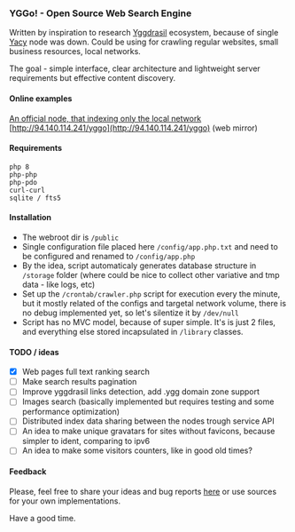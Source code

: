 ### YGGo! - Open Source Web Search Engine

Written by inspiration to research [Yggdrasil](https://yggdrasil-network.github.io) ecosystem, because of single [Yacy](https://yacy.net/) node was down.
Could be using for crawling regular websites, small business resources, local networks.

The goal - simple interface, clear architecture and lightweight server requirements but effective content discovery.

#### Online examples

[An official node, that indexing only the local network](http://[201:23b4:991a:634d:8359:4521:5576:15b7]/yggo)  
[http://94.140.114.241/yggo](http://94.140.114.241/yggo) (web mirror)

#### Requirements

```
php 8
php-php
php-pdo
curl-curl
sqlite / fts5
```

#### Installation 

* The webroot dir is `/public` 
* Single configuration file placed here `/config/app.php.txt` and need to be configured and renamed to `/config/app.php`
* By the idea, script automaticaly generates database structure in `/storage` folder (where could be nice to collect other variative and tmp data - like logs, etc)
* Set up the `/crontab/crawler.php` script for execution every the minute, but it mostly related of the configs and targetal network volume, there is no debug implemented yet, so let's silentize it by `/dev/null`
* Script has no MVC model, because of super simple. It's is just 2 files, and everything else stored incapsulated in `/library` classes.

#### TODO / ideas

* [x] Web pages full text ranking search 
* [ ] Make search results pagination
* [ ] Improve yggdrasil links detection, add .ygg domain zone support
* [ ] Images search (basically implemented but requires testing and some performance optimization)
* [ ] Distributed index data sharing between the nodes trough service API
* [ ] An idea to make unique gravatars for sites without favicons, because simpler to ident, comparing to ipv6
* [ ] An idea to make some visitors counters, like in good old times?

#### Feedback 

Please, feel free to share your ideas and bug reports [here](https://github.com/d47081/YGGo/issues) or use sources for your own implementations.

Have a good time.
